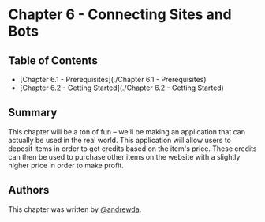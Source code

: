 # Chapter 6 - Connecting Sites and Bots

## Table of Contents

- [Chapter 6.1 - Prerequisites](./Chapter 6.1 - Prerequisites)
- [Chapter 6.2 - Getting Started](./Chapter 6.2 - Getting Started)

## Summary

This chapter will be a ton of fun – we'll be making an application that can
actually be used in the real world. This application will allow users to
deposit items in order to get credits based on the item's price. These credits
can then be used to purchase other items on the website with a slightly higher
price in order to make profit.

## Authors

This chapter was written by [@andrewda](https://github.com/andrewda).
